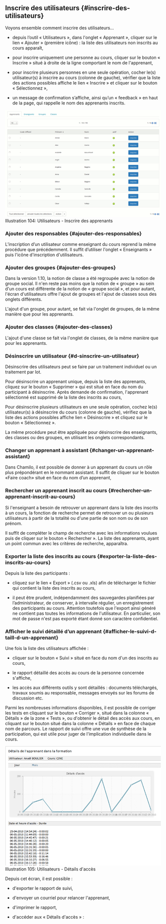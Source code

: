 ## Inscrire des utilisateurs {#inscrire-des-utilisateurs}

Voyons ensemble comment inscrire des utilisateurs...

*   depuis l’outil « Utilisateurs », dans l&#039;onglet « Apprenant », cliquer sur le lien « Ajouter » (première icône) : la liste des utilisateurs non inscrits au cours apparaît,

*   pour inscrire uniquement une personne au cours, cliquer sur le bouton « Inscrire » situé à droite de la ligne comportant le nom de l&#039;apprenant,

*   pour inscrire plusieurs personnes en une seule opération, cocher le(s) utilisateur(s) à inscrire au cours (colonne de gauche), vérifier que la liste des actions possibles affiche le lien « Inscrire » et cliquer sur le bouton « Sélectionnez »,

*   un message de confirmation s’affiche, ainsi qu’un « feedback » en haut de la page, qui rappelle le nom des apprenants inscrits.

![](../assets/image158.png)Illustration 104: Utilisateurs - Inscrire des apprenants

### Ajouter des responsables {#ajouter-des-responsables}

L’inscription d’un utilisateur comme enseignant du cours reprend la même procédure que précédemment. Il suffit d’utiliser l&#039;onglet « Enseignants » puis l&#039;icône d&#039;inscription d&#039;utilisateurs.

### Ajouter des groupes {#ajouter-des-groupes}

Dans la version 1.10, la notion de classe a été regroupée avec la notion de groupe social. Il n&#039;en reste pas moins que la notion de « groupe » au sein d&#039;un cours est différente de la notion de « groupe social », et pour autant, l&#039;écran d&#039;utilisateurs offre l&#039;ajout de groupes et l&#039;ajout de classes sous des onglets différents.

L&#039;ajout d&#039;un groupe, pour autant, se fait via l&#039;onglet de groupes, de la même manière que pour les apprenants.

### Ajouter des classes {#ajouter-des-classes}

L&#039;ajout d&#039;une classe se fait via l&#039;onglet de classes, de la même manière que pour les apprenants.

### Désinscrire un utilisateur {#d-sinscrire-un-utilisateur}

Désinscrire des utilisateurs peut se faire par un traitement individuel ou un traitement par lot.

Pour désinscrire un apprenant unique, depuis la liste des apprenants, cliquez sur le bouton « Supprimer » qui est situé en face du nom du participant à désinscrire. Après demande de confirmation, l&#039;apprenant sélectionné est supprimé de la liste des inscrits au cours,

Pour désinscrire plusieurs utilisateurs en une seule opération, cochez le(s) utilisateur(s) à désinscrire du cours (colonne de gauche), vérifiez que la liste des actions possibles affiche lien « Désinscrire » et cliquez sur le bouton « Sélectionnez ».

La même procédure peut être appliquée pour désinscrire des enseignants, des classes ou des groupes, en utilisant les onglets correspondants.

### Changer un apprenant à assistant {#changer-un-apprenant-assistant}

Dans Chamilo, il est possible de donner à un apprenant du cours un rôle plus prépondérant en le nommant assistant. Il suffit de cliquer sur le bouton «Faire coach» situé en face du nom d’un apprenant,

### Rechercher un apprenant inscrit au cours {#rechercher-un-apprenant-inscrit-au-cours}

Si l&#039;enseignant a besoin de retrouver un apprenant dans la liste des inscrits à un cours, la fonction de recherche permet de retrouver un ou plusieurs utilisateurs à partir de la totalité ou d&#039;une partie de son nom ou de son prénom.

Il suffit de compléter le champ de recherche avec les informations voulues puis de cliquer sur le bouton « Rechercher ». La liste des apprenants, ayant un point commun avec les critères de recherche, apparaîtra.

### Exporter la liste des inscrits au cours {#exporter-la-liste-des-inscrits-au-cours}

Depuis la liste des participants :

*   cliquez sur le lien « Export » (.csv ou .xls) afin de télécharger le fichier qui contient la liste des inscrits au cours,

*   il peut être prudent, indépendamment des sauvegardes planifiées par l’administrateur, de conserver, à intervalle régulier, un enregistrement des participants au cours. Attention toutefois que l&#039;export ainsi généré ne contient pas toutes les informations de l&#039;utilisateur. En particulier, son mot de passe n&#039;est pas exporté étant donné son caractère confidentiel.

### Afficher le suivi détaillé d’un apprenant {#afficher-le-suivi-d-taill-d-un-apprenant}

Une fois la liste des utilisateurs affichée :

*   cliquer sur le bouton « Suivi » situé en face du nom d&#039;un des inscrits au cours,

*   le rapport détaillé des accès au cours de la personne concernée s&#039;affiche,

*   les accès aux différents outils y sont détaillés : documents téléchargés, travaux soumis au responsable, messages envoyés sur les forums de discussion etc.

Parmi les nombreuses informations disponibles, il est possible de corriger les tests en cliquant sur le bouton « Corriger », situé dans la colonne « Détails » de la zone « Tests », ou d&#039;obtenir le détail des accès aux cours, en cliquant sur le bouton situé dans la colonne « Détails » en face de chaque nom de parcours. Le rapport de suivi offre une vue de synthèse de la participation, qui est utile pour juger de l&#039;implication individuelle dans le cours.

![](../assets/suivigraph.png)Illustration 105: Utilisateurs - Détails d&#039;accès

Depuis cet écran, il est possible :

*   d&#039;exporter le rapport de suivi,

*   d&#039;envoyer un courriel pour relancer l&#039;apprenant,

*   d&#039;imprimer le rapport,

*   d&#039;accéder aux « Détails d&#039;accès » :